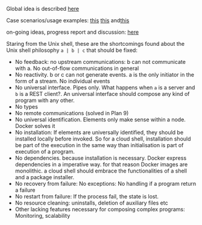 Global idea is described [here](https://gitter.im/Transient-Transient-Universe-HPlay/Ideas?at=597a2a65f5b3458e308a370e)

Case scenarios/usage examples: [this](https://gitter.im/Transient-Transient-Universe-HPlay/Ideas?at=597a61f42723db8d5e521403) [this](https://gitter.im/Transient-Transient-Universe-HPlay/Ideas?at=59fcef7e4ff065ac18b255c6)
 and[this](https://gitter.im/Transient-Transient-Universe-HPlay/cloudshell?at=5a26cbd83ae2aa6b3f8d0a96)

on-going ideas, progress report and discussion: [here](https://gitter.im/Transient-Transient-Universe-HPlay/cloudshell)


Staring from the Unix shell, these are the shortcomings found about the Unix shell philosophy `a | b | c`  that should be fixed:

- No feedback: no upstream communications: b can not communicate with a. No out-of-flow communications in general 
- No reactivity.  b or c can not generate events. a is the only initiator in the form of a stream. No individual events
- No universal interface. Pipes only. What happens when `a` is a server and `b` is a REST client?. An universal interface should compose any kind of program with any other.
- No types
- No remote communications (solved in Plan 9)
- No universal identification. Elements only make sense within a node. Docker solves it
- No installation: If elements are universally identified, they should be installed locally before invoked. So for a cloud shell, installation should be part of the execution in the same way than initialisation is part of execution of a program. 
- No dependencies. because installation is necessary. Docker express dependencies in a imperative way. for that reason Docker images are monolithic. a cloud shell should embrace the functionalities of a shell and a package installer.
- No recovery from failure: No exceptions: No handling if a program return a failure
- No restart from failure: If the process fail,  the state is lost.
- No resource cleaning: uninstalls, deletion of auxiliary files etc
- Other lacking features necessary for composing complex programs: Monitoring, scalability





